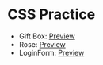 <h1>CSS Practice</h1>
<ul>
    <li>Gift Box: <a href="https://kiranolichhetri.github.io/CSS/Gift%20Box/">Preview</a></li>
    <li>Rose: <a href="https://kiranolichhetri.github.io/CSS/Rose/">Preview</a></li>
    <li>LoginForm: <a href="https://kiranolichhetri.github.io/CSS/LoginForm/">Preview</a></li>
</ul>
